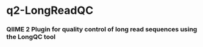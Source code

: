 # q2-LongReadQC

### QIIME 2 Plugin for quality control of long read sequences using the LongQC tool
